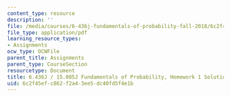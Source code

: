```yaml
---
content_type: resource
description: ''
file: /media/courses/6-436j-fundamentals-of-probability-fall-2018/6c2f45efc862f2a43ee5dc40fd5f4e1b_MIT6_436JF18_hw1solutions.pdf
file_type: application/pdf
learning_resource_types:
- Assignments
ocw_type: OCWFile
parent_title: Assignments
parent_type: CourseSection
resourcetype: Document
title: 6.436J / 15.085J Fundamentals of Probability, Homework 1 Solutions
uid: 6c2f45ef-c862-f2a4-3ee5-dc40fd5f4e1b
---
```

